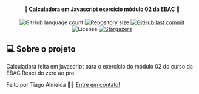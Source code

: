 
<h4 align="center"> 
	🚧 Calculadora em Javascript exercício módulo 02 da EBAC 🚧
</h4>

<p align="center">
  <img alt="GitHub language count" src="https://img.shields.io/github/languages/count/TiagoAlmeida13/ExercicioModulo02?color=%2304D361">

  <img alt="Repository size" src="https://img.shields.io/github/repo-size/TiagoAlmeida13/ExercicioModulo02">

  	
  
  <a href="https://github.com/TiagoAlmeida13/ExercicioModulo02/commits/master">
    <img alt="GitHub last commit" src="https://img.shields.io/github/last-commit/TiagoAlmeida13/ExercicioModulo02">
  </a>

  <img alt="License" src="https://img.shields.io/badge/license-MIT-brightgreen">
   <a href="https://github.com/TiagoAlmeida13/ExercicioModulo02/stargazers">
    <img alt="Stargazers" src="https://img.shields.io/github/stars/TiagoAlmeida13/ExercicioModulo02?style=social">
  </a>
</p>

## 💻 Sobre o projeto

Calculadora feita em javascript para o exercício do módulo 02 do curso da EBAC React do zero ao pro.



Feito por Tiago Almeida 👋🏽 [Entre em contato!](linkedin.com/in/tiago-machadoalmeida/)

[vscode]: https://code.visualstudio.com/
[license]: https://opensource.org/licenses/MIT
[portfolio]: https://tiagoalmeida13.github.io/portfolio/

